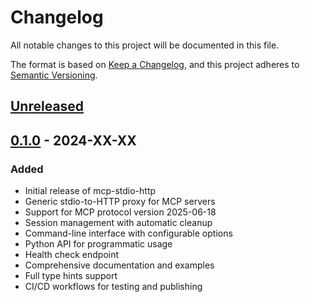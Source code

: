 # Changelog

All notable changes to this project will be documented in this file.

The format is based on [Keep a Changelog](https://keepachangelog.com/en/1.0.0/),
and this project adheres to [Semantic Versioning](https://semver.org/spec/v2.0.0.html).

## [Unreleased]

## [0.1.0] - 2024-XX-XX

### Added
- Initial release of mcp-stdio-http
- Generic stdio-to-HTTP proxy for MCP servers
- Support for MCP protocol version 2025-06-18
- Session management with automatic cleanup
- Command-line interface with configurable options
- Python API for programmatic usage
- Health check endpoint
- Comprehensive documentation and examples
- Full type hints support
- CI/CD workflows for testing and publishing

[Unreleased]: https://github.com/yourusername/mcp-stdio-http/compare/v0.1.0...HEAD
[0.1.0]: https://github.com/yourusername/mcp-stdio-http/releases/tag/v0.1.0